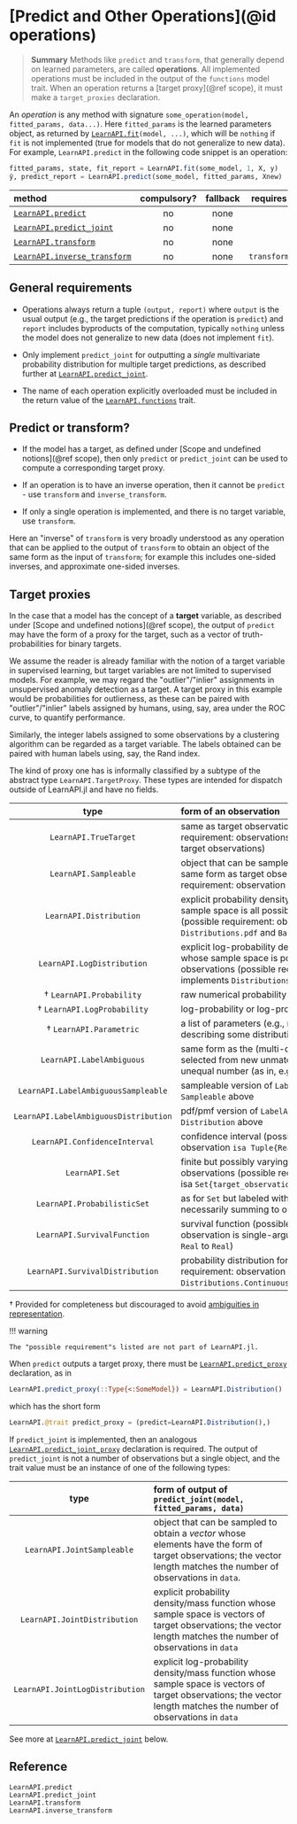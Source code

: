 # [Predict and Other Operations](@id operations)

> **Summary** Methods like `predict` and `transform`, that generally depend on learned
> parameters, are called **operations**. All implemented operations must be included in
> the output of the `functions` model trait. When an operation returns a [target
> proxy](@ref scope), it must make a `target_proxies` declaration.

An *operation* is any method with signature `some_operation(model, fitted_params,
data...)`. Here `fitted_params` is the learned parameters object, as returned by
[`LearnAPI.fit`](@ref)`(model, ...)`, which will be `nothing` if `fit` is not implemented
(true for models that do not generalize to new data). For example, `LearnAPI.predict` in
the following code snippet is an operation:

```julia
fitted_params, state, fit_report = LearnAPI.fit(some_model, 1, X, y)
ŷ, predict_report = LearnAPI.predict(some_model, fitted_params, Xnew)
```

| method                             | compulsory? | fallback | requires    |
|:-----------------------------------|:-----------:|:--------:|:-----------:|
[`LearnAPI.predict`](@ref)           | no          | none     |             |
[`LearnAPI.predict_joint`](@ref)     | no          | none     |             |
[`LearnAPI.transform`](@ref)         | no          | none     |             |
[`LearnAPI.inverse_transform`](@ref) | no          | none     | `transform` |


## General requirements

- Operations always return a tuple `(output, report)` where `output` is the usual output
  (e.g., the target predictions if the operation is `predict`) and `report`
  includes byproducts of the computation, typically `nothing` unless the model does not
  generalize to new data (does not implement `fit`). 

- Only implement `predict_joint` for outputting a *single* multivariate probability
  distribution for multiple target predictions, as described further at
  [`LearnAPI.predict_joint`](@ref). 

- The name of each operation explicitly overloaded must be included in the return value
  of the [`LearnAPI.functions`](@ref) trait.

## Predict or transform?

- If the model has a target, as defined under [Scope and undefined notions](@ref scope),
  then only `predict` or `predict_joint` can be used to compute a corresponding target
  proxy.

- If an operation is to have an inverse operation, then it cannot be `predict` - use
  `transform` and `inverse_transform`.

- If only a single operation is implemented, and there is no target variable, use
  `transform`.

Here an "inverse" of `transform` is very broadly understood as any operation that can be
applied to the output of `transform` to obtain an object of the same form as the input of
`transform`; for example this includes one-sided inverses, and approximate one-sided
inverses. 


## Target proxies

In the case that a model has the concept of a **target** variable, as described under
[Scope and undefined notions](@ref scope), the output of `predict` may have the form of a
proxy for the target, such as a vector of truth-probabilities for binary targets.

We assume the reader is already familiar with the notion of a target variable in
supervised learning, but target variables are not limited to supervised models. For
example, we may regard the "outlier"/"inlier" assignments in unsupervised anomaly
detection as a target. A target proxy in this example would be probabilities for
outlierness, as these can be paired with "outlier"/"inlier" labels assigned by humans,
using, say, area under the ROC curve, to quantify performance.

Similarly, the integer labels assigned to some observations by a clustering algorithm can
be regarded as a target variable. The labels obtained can be paired with human labels
using, say, the Rand index. 

The kind of proxy one has is informally classified by a subtype of the abstract type
`LearnAPI.TargetProxy`. These types are intended for dispatch outside of LearnAPI.jl and
have no fields.

|          type                   | form of an observation 
|:-------------------------------:|:---------------------|
| `LearnAPI.TrueTarget`           | same as target observations (possible requirement: observations have same type as target observations) |
| `LearnAPI.Sampleable`           | object that can be sampled to obtain object of the same form as target observation (possible requirement: observation implements `Base.rand`) |
| `LearnAPI.Distribution`         | explicit probability density/mass function whose sample space is all possible target observations (possible requirement: observation implements `Distributions.pdf` and `Base.rand`) |
| `LearnAPI.LogDistribution`      | explicit log-probability density/mass function whose sample space is possible target observations (possible requirement: observation implements `Distributions.logpdf` and `Base.rand`) |
|  † `LearnAPI.Probability`       | raw numerical probability or probability vector |
|  † `LearnAPI.LogProbability`    | log-probability or log-probability vector | 
|  † `LearnAPI.Parametric`        | a list of parameters (e.g., mean and variance) describing some distribution |
| `LearnAPI.LabelAmbiguous`            | same form as the (multi-class) target, but selected from new unmatched labels of possibly unequal number (as in, e.g., clustering)| 
| `LearnAPI.LabelAmbiguousSampleable`  | sampleable version of `LabelAmbiguous`; see `Sampleable` above  |
| `LearnAPI.LabelAmbiguousDistribution`| pdf/pmf version of `LabelAmbiguous`; see `Distribution`  above  |
| `LearnAPI.ConfidenceInterval`   | confidence interval (possible requirement:  observation `isa Tuple{Real,Real}`) |
| `LearnAPI.Set`                  | finite but possibly varying number of target observations (possible requirement: observation isa `Set{target_observation_type}`) |
| `LearnAPI.ProbabilisticSet`      | as for `Set` but labeled with probabilities (not necessarily summing to one) |
| `LearnAPI.SurvivalFunction`     | survival function (possible requirement: observation is single-argument function mapping `Real` to `Real`) |
| `LearnAPI.SurvivalDistribution` | probability distribution for survival time (possible requirement: observation have type `Distributions.ContinuousUnivariateDistribution`) |

† Provided for completeness but discouraged to avoid [ambiguities in
representation](https://github.com/alan-turing-institute/MLJ.jl/blob/dev/paper/paper.md#a-unified-approach-to-probabilistic-predictions-and-their-evaluation).


!!! warning

	The "possible requirement"s listed are not part of LearnAPI.jl.

When `predict` outputs a target proxy, there must be [`LearnAPI.predict_proxy`](@ref)
declaration, as in

```julia
LearnAPI.predict_proxy(::Type{<:SomeModel}) = LearnAPI.Distribution()
```

which has the short form

```julia
LearnAPI.@trait predict_proxy = (predict=LearnAPI.Distribution(),)
```

If `predict_joint` is implemented, then an analogous
[`LearnAPI.predict_joint_proxy`](@ref) declaration is required. The output of
`predict_joint` is not a number of observations but a single object, and the trait value
must be an instance of one of the following types:

|          type                   | form of output of `predict_joint(model, fitted_params, data)`
|:-------------------------------:|:--------------------------------------------------|
| `LearnAPI.JointSampleable`      | object that can be sampled to obtain a *vector* whose elements have the form of target observations; the vector length matches the number of observations in `data`. |
| `LearnAPI.JointDistribution`    | explicit probability density/mass function whose sample space is vectors of target observations;  the vector length matches the number of observations in `data` |
| `LearnAPI.JointLogDistribution` | explicit log-probability density/mass function whose sample space is vectors of target observations;  the vector length matches the number of observations in `data` |


See more at [`LearnAPI.predict_joint`](@ref) below.


## Reference

```@docs
LearnAPI.predict
LearnAPI.predict_joint
LearnAPI.transform
LearnAPI.inverse_transform
```

